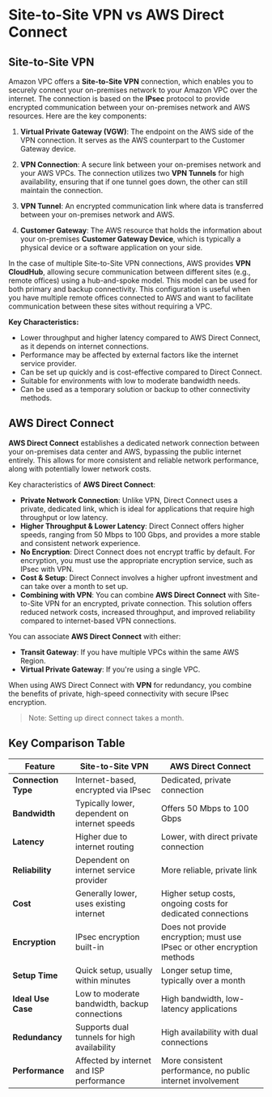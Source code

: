 # **Site-to-Site VPN vs AWS Direct Connect**

## **Site-to-Site VPN**

Amazon VPC offers a **Site-to-Site VPN** connection, which enables you to securely connect your on-premises network to your Amazon VPC over the internet. The connection is based on the **IPsec** protocol to provide encrypted communication between your on-premises network and AWS resources. Here are the key components:

1. **Virtual Private Gateway (VGW)**: The endpoint on the AWS side of the VPN connection. It serves as the AWS counterpart to the Customer Gateway device.
   
2. **VPN Connection**: A secure link between your on-premises network and your AWS VPCs. The connection utilizes two **VPN Tunnels** for high availability, ensuring that if one tunnel goes down, the other can still maintain the connection.
   
3. **VPN Tunnel**: An encrypted communication link where data is transferred between your on-premises network and AWS.
   
4. **Customer Gateway**: The AWS resource that holds the information about your on-premises **Customer Gateway Device**, which is typically a physical device or a software application on your side.

In the case of multiple Site-to-Site VPN connections, AWS provides **VPN CloudHub**, allowing secure communication between different sites (e.g., remote offices) using a hub-and-spoke model. This model can be used for both primary and backup connectivity. This configuration is useful when you have multiple remote offices connected to AWS and want to facilitate communication between these sites without requiring a VPC.

**Key Characteristics:**
- Lower throughput and higher latency compared to AWS Direct Connect, as it depends on internet connections.
- Performance may be affected by external factors like the internet service provider.
- Can be set up quickly and is cost-effective compared to Direct Connect.
- Suitable for environments with low to moderate bandwidth needs.
- Can be used as a temporary solution or backup to other connectivity methods.

## **AWS Direct Connect**

**AWS Direct Connect** establishes a dedicated network connection between your on-premises data center and AWS, bypassing the public internet entirely. This allows for more consistent and reliable network performance, along with potentially lower network costs.

Key characteristics of **AWS Direct Connect**:
- **Private Network Connection**: Unlike VPN, Direct Connect uses a private, dedicated link, which is ideal for applications that require high throughput or low latency.
- **Higher Throughput & Lower Latency**: Direct Connect offers higher speeds, ranging from 50 Mbps to 100 Gbps, and provides a more stable and consistent network experience.
- **No Encryption**: Direct Connect does not encrypt traffic by default. For encryption, you must use the appropriate encryption service, such as IPsec with VPN.
- **Cost & Setup**: Direct Connect involves a higher upfront investment and can take over a month to set up.
- **Combining with VPN**: You can combine **AWS Direct Connect** with Site-to-Site VPN for an encrypted, private connection. This solution offers reduced network costs, increased throughput, and improved reliability compared to internet-based VPN connections.

You can associate **AWS Direct Connect** with either:
- **Transit Gateway**: If you have multiple VPCs within the same AWS Region.
- **Virtual Private Gateway**: If you're using a single VPC.

When using AWS Direct Connect with **VPN** for redundancy, you combine the benefits of private, high-speed connectivity with secure IPsec encryption.

>Note: Setting up direct connect takes a month.

## **Key Comparison Table**

| Feature                     | **Site-to-Site VPN**                           | **AWS Direct Connect**                        |
|-----------------------------|------------------------------------------------|---------------------------------------------|
| **Connection Type**         | Internet-based, encrypted via IPsec            | Dedicated, private connection               |
| **Bandwidth**               | Typically lower, dependent on internet speeds | Offers 50 Mbps to 100 Gbps                  |
| **Latency**                 | Higher due to internet routing                 | Lower, with direct private connection       |
| **Reliability**             | Dependent on internet service provider         | More reliable, private link                 |
| **Cost**                    | Generally lower, uses existing internet        | Higher setup costs, ongoing costs for dedicated connections |
| **Encryption**              | IPsec encryption built-in                      | Does not provide encryption; must use IPsec or other encryption methods |
| **Setup Time**              | Quick setup, usually within minutes            | Longer setup time, typically over a month   |
| **Ideal Use Case**          | Low to moderate bandwidth, backup connections  | High bandwidth, low-latency applications    |
| **Redundancy**              | Supports dual tunnels for high availability    | High availability with dual connections    |
| **Performance**             | Affected by internet and ISP performance       | More consistent performance, no public internet involvement |

